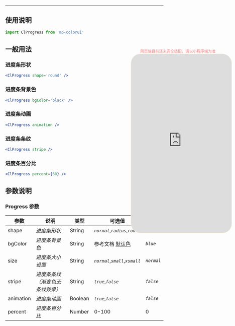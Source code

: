 ****

## 使用说明

```jsx
import ClProgress from 'mp-colorui'
```



## 一般用法

### 进度条形状

```jsx
<ClProgress shape='round' />
```

### 进度条背景色

```jsx
<ClProgress bgColor='black' />
```

### 进度条动画

```jsx
<ClProgress animation />
```

### 进度条条纹

```jsx
<ClProgress stripe />
```

### 进度条百分比

```jsx
<ClProgress percent={60} />
```



## 参数说明

### Progress 参数

| 参数      | 说明                             | 类型    | 可选值                          | 默认值     |
| --------- | -------------------------------- | ------- | ------------------------------- | ---------- |
| shape     | *进度条形状*                     | String  | *`normal`*,*`radius`*,*`round`* | *`normal`* |
| bgColor   | *进度条背景色*                   | String  | 参考文档 [默认色](/home/color)  | *`blue`*   |
| size      | *进度条大小设置*                 | String  | *`normal`*,*`small`*,*`xsmall`* | *`normal`* |
| stripe    | *进度条条纹（渐变色无条纹效果）* | String  | *`true`*,*`false`*              | *`false`*  |
| animation | *进度条动画*                     | Boolean | *`true`*,*`false`*              | *`false`*  |
| percent   | *进度条百分比*                   | Number  | 0-100                           | 0          |


<div style="position: fixed; right:10px; top: 5%">
<div style="width: 300px; color: lightcoral; font-size: 12px; word-break: break-all; white-space: normal; display: flex;justify-content: center">网页端目前还未完全适配，请以小程序端为准</div>
<iframe style="border-radius: 30px; border: 1px solid antiquewhite" src="https://www.yysssl.com.cn/#/pages/components/progress/index" height="568" width="320"></iframe>
</div>
